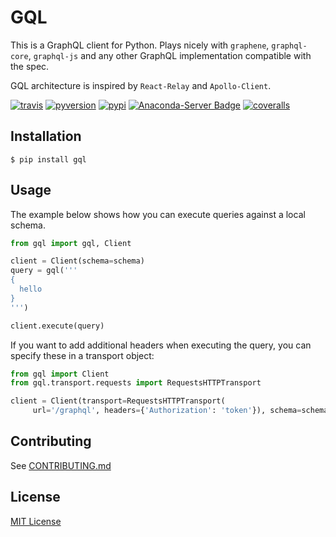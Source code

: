 # GQL

This is a GraphQL client for Python.
Plays nicely with `graphene`, `graphql-core`, `graphql-js` and any other GraphQL implementation compatible with the spec.

GQL architecture is inspired by `React-Relay` and `Apollo-Client`.

[![travis][travis-image]][travis-url]
[![pyversion][pyversion-image]][pyversion-url]
[![pypi][pypi-image]][pypi-url]
[![Anaconda-Server Badge][conda-image]][conda-url]
[![coveralls][coveralls-image]][coveralls-url]

[travis-image]: https://img.shields.io/travis/graphql-python/gql.svg?style=flat
[travis-url]: https://travis-ci.org/graphql-python/gql
[pyversion-image]: https://img.shields.io/pypi/pyversions/gql
[pyversion-url]: https://pypi.org/project/gql/
[pypi-image]: https://img.shields.io/pypi/v/gql.svg?style=flat
[pypi-url]: https://pypi.org/project/gql/
[coveralls-image]: https://coveralls.io/repos/graphql-python/gql/badge.svg?branch=master&service=github
[coveralls-url]: https://coveralls.io/github/graphql-python/gql?branch=master
[conda-image]: https://img.shields.io/conda/vn/conda-forge/gql.svg
[conda-url]: https://anaconda.org/conda-forge/gql

## Installation

    $ pip install gql


## Usage

The example below shows how you can execute queries against a local schema.

```python
from gql import gql, Client

client = Client(schema=schema)
query = gql('''
{
  hello
}
''')

client.execute(query)
```

If you want to add additional headers when executing the query, you can specify these in a transport object:

```python
from gql import Client
from gql.transport.requests import RequestsHTTPTransport

client = Client(transport=RequestsHTTPTransport(
     url='/graphql', headers={'Authorization': 'token'}), schema=schema)
```

## Contributing
See [CONTRIBUTING.md](contributing.md)

## License

[MIT License](https://github.com/graphql-python/gql/blob/master/LICENSE)
